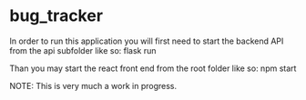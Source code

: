# bug_tracker
In order to run this application you will first need to start the backend API from the api subfolder like so:
flask run

Than you may start the react front end from the root folder like so:
npm start

NOTE:
This is very much a work in progress.


